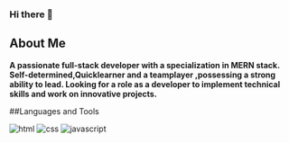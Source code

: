 ### Hi there 👋

<!--
**Saniyzehra123/Saniyzehra123** is a ✨ _special_ ✨ repository because its `README.md` (this file) appears on your GitHub profile.

Here are some ideas to get you started:

- 🔭 I’m currently working on MERN Stack
- 🌱 I’m currently learning Full Stack Web Devlopment
- 👯 I’m looking to collaborate on some cool project
- 🤔 I’m looking for help with ...
- 💬 Ask me about ...
- 📫 How to reach me: ...
- 😄 Pronouns: ...
- ⚡ Fun fact: ...
-->

## About Me
<b>A passionate full-stack developer with a specialization in MERN stack. Self-determined,Quicklearner and a teamplayer ,possessing a strong ability to lead. Looking for a role as a developer to implement technical skills and work on innovative projects.
</b>

##Languages and Tools

<p align="left">
<img src=" https://www.google.com/url?sa=i&url=https%3A%2F%2Fwww.flaticon.com%2Ffree-icon%2Fhtml-5_919827&psig=AOvVaw3CZuYEWBTij2T_ZGj9ajaN&ust=1647417774255000&source=images&cd=vfe&ved=0CAsQjRxqFwoTCJjN2dbTx_YCFQAAAAAdAAAAABAD
"alt=" html"/>

<img  src="https://cdn-icons-png.flaticon.com/512/919/919826.png" alt="css"/>

<img src="https://static.javatpoint.com/images/javascript/javascript_logo.png" alt="javascript"/>
</p>
